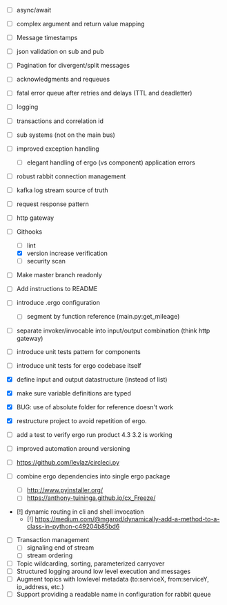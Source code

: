 
- [ ] async/await
- [ ] complex argument and return value mapping
- [ ] Message timestamps
- [ ] json validation on sub and pub
- [ ] Pagination for divergent/split messages
- [ ] acknowledgments and requeues
- [ ] fatal error queue after retries and delays (TTL and deadletter)
- [ ] logging
- [ ] transactions and correlation id
- [ ] sub systems (not on the main bus)
- [ ] improved exception handling
    - [ ] elegant handling of ergo (vs component) application errors
- [ ] robust rabbit connection management
- [ ] kafka log stream source of truth
- [ ] request response pattern
- [ ] http gateway

- [ ] Githooks
    - [ ] lint
    - [x] version increase verification
    - [ ] security scan
- [ ] Make master branch readonly
- [ ] Add instructions to README
- [ ] introduce .ergo configuration
	- [ ] segment by function reference (main.py:get_mileage)
- [ ] separate invoker/invocable into input/output combination (think http gateway)
- [ ] introduce unit tests pattern for components
- [ ] introduce unit tests for ergo codebase itself
- [x] define input and output datastructure (instead of list)
- [x] make sure variable definitions are typed
- [x] BUG: use of absolute folder for reference doesn't work
- [x] restructure project to avoid repetition of ergo.
- [ ] add a test to verify ergo run product 4.3 3.2 is working
- [ ] improved automation around versioning
- [ ] https://github.com/levlaz/circleci.py
- [ ] combine ergo dependencies into single ergo package
	- [ ] http://www.pyinstaller.org/
	- [ ] https://anthony-tuininga.github.io/cx_Freeze/
- [!] dynamic routing in cli and shell invocation
	- [!] https://medium.com/@mgarod/dynamically-add-a-method-to-a-class-in-python-c49204b85bd6
- [ ] Transaction management
    - [ ] signaling end of stream
    - [ ] stream ordering
- [ ] Topic wildcarding, sorting, parameterized carryover
- [ ] Structured logging around low level execution and messages
- [ ] Augment topics with lowlevel metadata (to:serviceX, from:serviceY, ip_address, etc.)
- [ ] Support providing a readable name in configuration for rabbit queue